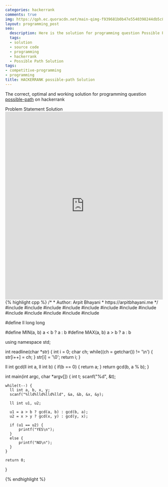 ```yaml
---
categories: hackerrank
comments: true
img: https://qph.ec.quoracdn.net/main-qimg-f939681b0b47e5540398244db5c8966f?convert_to_webp=true
layout: programming_post
seo:
  description: Here is the solution for programming question Possible Path on hackerrank
  tags:
  - solution
  - source code
  - programming
  - hackerrank
  - Possible Path Solution
tags:
- competitive-programming
- programming
title: HACKERRANK possible-path Solution
---
```

The correct, optimal and working solution for programming question [possible-path](https://www.hackerrank.com/challenges/possible-path) on hackerrank

<div class="ui secondary pointing large menu">
  <a class="grey item" data-tab="problem-statement">
    Problem Statement
  </a>
  <a class="active item grey" data-tab="solution">
    Solution
  </a>
</div>
<div class="ui bottom attached tab" data-tab="problem-statement">
    <iframe src="https://www.hackerrank.com/challenges/possible-path" width="100%" height="600px" style="overflow: scroll; border: none;"></iframe>
</div>
<div class="ui bottom attached active tab" data-tab="solution">
{% highlight cpp %}
/*
 *  Author: Arpit Bhayani
 *  https://arpitbhayani.me
 */
#include <cmath>
#include <cstdio>
#include <cstdlib>
#include <climits>
#include <deque>
#include <iostream>
#include <list>
#include <limits>
#include <map>
#include <queue>
#include <set>
#include <stack>
#include <vector>

#define ll long long

#define MIN(a, b) a < b ? a : b
#define MAX(a, b) a > b ? a : b

using namespace std;

int readline(char *str) {
    int i = 0;
    char ch;
    while((ch = getchar()) != '\n') {
        str[i++] = ch;
    }
    str[i] = '\0';
    return i;
}

ll int gcd(ll int a, ll int b) {
    if(b == 0) {
        return a;
    }
    return gcd(b, a % b);
}

int main(int argc, char *argv[]) {
    int t;
    scanf("%d", &t);

    while(t--) {
      ll int a, b, x, y;
      scanf("%lld%lld%lld%lld", &a, &b, &x, &y);

      ll int u1, u2;

      u1 = a > b ? gcd(a, b) : gcd(b, a);
      u2 = x > y ? gcd(x, y) : gcd(y, x);

      if (u1 == u2) {
          printf("YES\n");
      }
      else {
          printf("NO\n");
      }
    }

    return 0;
}

{% endhighlight %}
</div>
